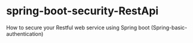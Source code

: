 # spring-boot-security-RestApi
How to secure your Restful web service using Spring boot (Spring-basic-authentication)
